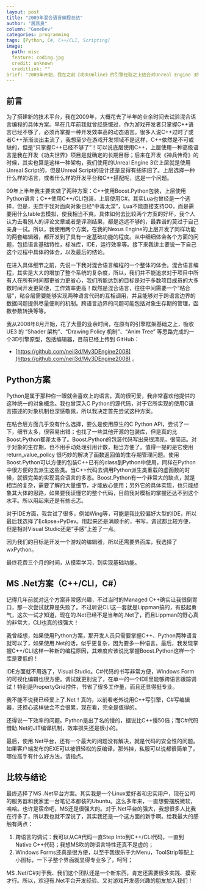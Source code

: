 ```yaml
---
layout: post
title: "2009年混合语言编程总结"
author: "房燕良"
column: "GameDev"
categories: programming
tags: [Python, C#, C++/CLI, Scripting]
image:
  path: misc
  feature: coding.jpg
  credit: unknown
  creditlink: ""
brief: "2009年开始，我在之前《功夫Online》的引擎经验之上结合对Unreal Engine 3的理解，开始构建自已的新一代3D引擎，这篇文章是当时对于混合语言编程在游戏开发中应用的一个总结。"
---
```


## 前言

为了搭建新的技术平台，我在2009年，大概花去了半年的业余时间去试验混合语言编程的具体方案。早在几年前我就曾经感慨过，作为游戏开发者只掌握C++语言已经不够了，必须再掌握一种开发效率高的动态语言。很多人说C++过时了或者C++渐渐淡出主流了，我想至少在游戏开发领域不是这样，C++依然是不可或缺的，但是“只掌握C++已经不够了”！可以说底层使用C++，上层使用一种高级语言是我在开发《功夫世界》项目是就确定的长期目标；后来在开发《神兵传奇》的时候，其实也算是这样一种架构，我们使用的Unreal Engine 3它上层就是使用Unreal Script的，但是Unreal Script的设计还是显得有些陈旧了。上层选择一种什么样的语言，或者什么样的开发平台和C++搭配呢，这是一个问题。

09年上半年我主要实做了两种方案：C++使用Boost.Python包装，上层使用Python语言；C++使用C++/CLI包装，上层使用C#。其实Lua也曾经是一个选择，但是，无奈于我对面向对象已经“中毒太深”，Lua不能直接支持OO，而是需要用什么table去模拟，使我相当不爽。具体如何去比较两个方案的好坏，我个人认为去看别人的评论文章或者是评测结果，都是远远不够的，最靠谱的莫过于自己亲身一试。所以，我使用两个方案，在我的Nexus Engine的上层开发了同样功能的两套编辑器，都开发到了具有一定基础功能的程度。从中细细体会各个方面的问题，包括语言基础特性，标准库，IDE，运行效率等。接下来我讲主要说一下自己这个过程中具体的体会，以及最后的结论。

在进入具体细节之前，先说一下我对混合语言编程的一个整体的体会。混合语言编程，其实是大大的增加了整个系统的复杂度，所以，我们并不能追求对于项目中所有人在所有时间都更省力更省心，我们所能达到的目标是对于多数项目成员的大多数时间开发更简便，工作效率更高！既然是混合语言，往往中间需要一个“粘合层”，粘合层需要能够实现两种语言代码的互相调用，并且能够对于跨语言边界的数据问题提供尽量便利的机制。跨语言边界的问题可能包括对象生存期的管理，函数参数转换等等。

我从2008年8月开始，花了大量的业余时间，在原有的引擎框架基础之上，吸收 UE3 的 “Shader 架构”、“Drawing Policy 机制”、“Anim Tree” 等思路完成的一个3D引擎原型，包括编辑器，目前已经上传到 GitHub：  
- [https://github.com/neil3d/My3DEngine2008](https://github.com/neil3d/My3DEngine2008) 。

## Python方案

Python是属于那种你一眼就会喜欢上的语言，真的很可爱，我非常喜欢他提供的这种统一的对象概念。我也曾深入C Python的源代码，对于它所实现的使用C语言描述的对象机制也深感敬佩，所以我决定首先尝试这种方案。

在粘合层方面几乎没有什么选择，要么是使用原生的C Python API，尝试了一下，细节太多，很容易出错；也找了一些其他开源的包装库，但是真的比Boost.Python都差太多了。Boost.Python的包装代码写出来很漂亮，很简洁。对于对象的生存期，也不用手动处理引用计数，相当方便了。值得一提的是它使用return_value_policy 很巧妙的解决了函数返回值的生存期管理问题。使用Boost.Python可以方便的包装C++已有的class到Python中使用，同样在Python中很方便的去派生这些类。当C++代码去调用Python派生类重载的虚函数的时候，就很完美的实现混合语言的多态。Boost.Python有一个非常大的缺点，就是相当的复杂，需要了解的大量细节，才能放心使用；另外它的具体实现，也只能想象其大体的思路，如果要我读懂它的整个代码，目前我对模板的掌握还达不到这个水平。所以用起来还是有些忐忑。

对于IDE方面，我尝试了很多，例如Wing等，可能是我比较偏好大型的IDE，所以最后我选择了Eclipse+PyDev。用起来还是满顺手的，书写，调试都比较方便，但是相对Visual Studio还是“手感”上差了一点。

因为我们的目标是开发一个游戏的编辑器，所以还需要界面库，我选择了wxPython。

最终花费三个月的时间，从摸索学习，到实现基础功能。

## MS .Net方案（C++/CLI，C#）
  
记得几年前就对这个方案非常感兴趣，不过当时的Managed C++确实让我很倒胃口，那一次尝试就算是失败了。不过听说CLI这一套就是Lippman搞的，有鼓起勇气，这次一试才知道，现在的.Net已经不是当年的.Net了，而且Lippman的野心真的非常大，CLI也真的很强大！

我曾经想，如果使用Python方案，那开发人员只需要掌握C++、Python两种语言就可以了，如果使用.Net的话，似乎更复杂，因为要多一种语言。最后，我发现掌握C++/CLI这样一种新的编程原因，其难度应该说比掌握Boost.Python这样一个库是要低的！

IDE方面就不用选了，Visual Studio。C#代码的书写非常方便，Windows Form的可视化编辑也很方便。调试就更别说了，在单一的一个IDE里能够跨语言跟踪调试！特别是PropertyGrid控件，节省了很多工作量，而且还显得挺专业。

我不能不说我已经爱上了.Net！真的，以前看老外说用C++写引擎，C#写编辑器，还担心这样做会不会很累，现在看，完全是值得的。

还得说一下效率的问题。Python是出了名的慢的，据说比C++慢50倍；而C#代码借助.Net的JIT编译机制，效率损失还是很小的。

最后，使用.Net平台，还有一个最大的问题没有解决，就是代码的安全性的问题。如果客户端发布的EXE可以被很轻松的反编译，那外挂，私服可以说都很简单了，哪位高手有什么好方法，请指点。

## 比较与结论

最终选择了MS .Net平台方案。其实我是一个Linux爱好者和忠实用户，现在公司的服务器和我家里一台笔记本都装的Ubuntu。这么多年来，一直想要摆脱微软，哈哈。也许是宿命吧，MS还是很强大的。对于.Net平台的强大，我想很多人比我在行多了，所以我也就不深说了，其实我还是一个这方面的新手啊。给我最大的感触有两点：

1. 跨语言的调试：我可以从C#代码一直Step Into到C++/CLI代码，一直到Native C++代码；我想MS吹的跨语言特性还真不是虚的；
2. Windows Forms还真是很方便，以至于我很乐于为Menu，ToolStrip等配上小图标，一下子整个界面就显得专业多了，呵呵；

MS .Net/C#对于我、我们这个团队还是一个新东西，肯定还需要很多实践、摸索才行。所以，欢迎有.Net平台开发经验、又对游戏开发感兴趣的朋友加入我们！